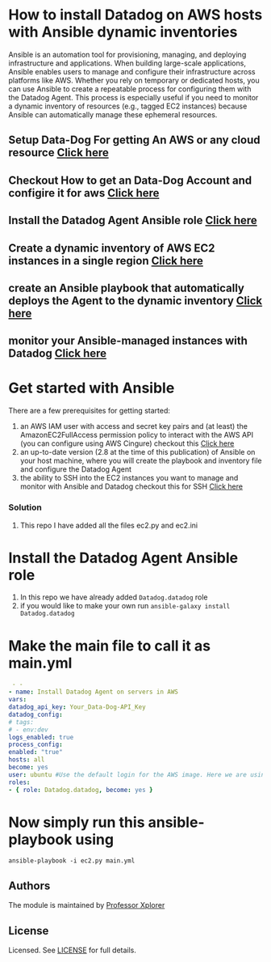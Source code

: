 
# How to install Datadog on AWS hosts with Ansible dynamic inventories
Ansible is an automation tool for provisioning, managing, and deploying infrastructure and applications. When building large-scale applications, Ansible enables users to manage and configure their infrastructure across platforms like AWS. Whether you rely on temporary or dedicated hosts, you can use Ansible to create a repeatable process for configuring them with the Datadog Agent. This process is especially useful if you need to monitor a dynamic inventory of resources (e.g., tagged EC2 instances) because Ansible can automatically manage these ephemeral resources.
## Setup Data-Dog For getting An AWS or any cloud resource [Click here](https://www.datadoghq.com/about/contact/)
## Checkout How to get an Data-Dog Account and configire it for aws [Click here]()
## Install the Datadog Agent Ansible role [Click here]()
## Create a dynamic inventory of AWS EC2 instances in a single region [Click here]()
## create an Ansible playbook that automatically deploys the Agent to the dynamic inventory [Click here]()
## monitor your Ansible-managed instances with Datadog [Click here]()
# Get started with Ansible
There are a few prerequisites for getting started:
1. an AWS IAM user with access and secret key pairs and (at least) the AmazonEC2FullAccess permission policy to interact with the AWS API (you can configure using AWS Cingure) checkout this [Click here]()
2. an up-to-date version (2.8 at the time of this publication) of Ansible on your host machine, where you will create the playbook and inventory file and configure the Datadog Agent
3. the ability to SSH into the EC2 instances you want to manage and monitor with Ansible and Datadog checkout this for SSH [Click here]()
### Solution
1. This repo I have added all the files ec2.py and ec2.ini
# Install the Datadog Agent Ansible role
1. In this repo we have already added ``` Datadog.datadog ``` role
2. if you would like to make your own run
``` ansible-galaxy install Datadog.datadog ```
# Make the main file to call it as main.yml
```main.yml
 - -
- name: Install Datadog Agent on servers in AWS
vars:
datadog_api_key: Your_Data-Dog-API_Key
datadog_config:
# tags:
# - env:dev
logs_enabled: true
process_config:
enabled: "true"
hosts: all
become: yes
user: ubuntu #Use the default login for the AWS image. Here we are using a ubuntu image.
roles:
- { role: Datadog.datadog, become: yes }
```
# Now simply run this ansible-playbook using
``` ansible-playbook -i ec2.py main.yml ```
## Authors
The module is maintained by [Professor Xplorer](https://professorexplorer.github.io/)
## License
Licensed. See [LICENSE]() for full details.